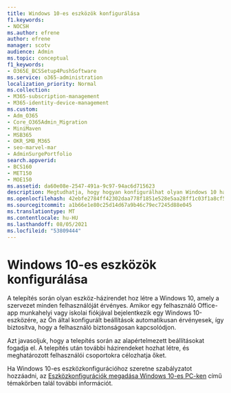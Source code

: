 ```yaml
---
title: Windows 10-es eszközök konfigurálása
f1.keywords:
- NOCSH
ms.author: efrene
author: efrene
manager: scotv
audience: Admin
ms.topic: conceptual
f1_keywords:
- O365E_BCSSetup4PushSoftware
ms.service: o365-administration
localization_priority: Normal
ms.collection:
- M365-subscription-management
- M365-identity-device-management
ms.custom:
- Adm_O365
- Core_O365Admin_Migration
- MiniMaven
- MSB365
- OKR_SMB_M365
- seo-marvel-mar
- AdminSurgePortfolio
search.appverid:
- BCS160
- MET150
- MOE150
ms.assetid: da60e08e-2547-491a-9c97-94ac6d715623
description: Megtudhatja, hogy hogyan konfigurálhat olyan Windows 10 házirendeket, amelyek a szervezet minden felhasználóját érvényesek, és így gondoskodhat arról, hogy biztonságosan csatlakozzon.
ms.openlocfilehash: 42ebfe2784ff42302daa778f1851e528e5aa28ff1c03f1a8cf5ff66b1afdfa4e
ms.sourcegitcommit: a1b66e1e80c25d14d67a9b46c79ec7245d88e045
ms.translationtype: MT
ms.contentlocale: hu-HU
ms.lasthandoff: 08/05/2021
ms.locfileid: "53809444"
---
```

# <a name="configure-windows-10-devices"></a>Windows 10-es eszközök konfigurálása

A telepítés során olyan eszköz-házirendet hoz létre a Windows 10, amely a szervezet minden felhasználóját érvényes. Amikor egy felhasználó Office-app munkahelyi vagy iskolai fiókjával bejelentkezik egy Windows 10-eszközére, az Ön által konfigurált beállítások automatikusan érvényesek, így biztosítva, hogy a felhasználó biztonságosan kapcsolódjon.
  
Azt javasoljuk, hogy a telepítés során az alapértelmezett beállításokat fogadja el. A telepítés után további házirendeket hozhat létre, és meghatározott felhasználói csoportokra célozhatja őket.
  
Ha Windows 10-es eszközkonfigurációhoz szeretne szabályzatot hozzáadni, az [Eszközkonfigurációk megadása Windows 10-es PC-ken](protection-settings-for-windows-10-pcs.md) című témakörben talál további információt.
  

